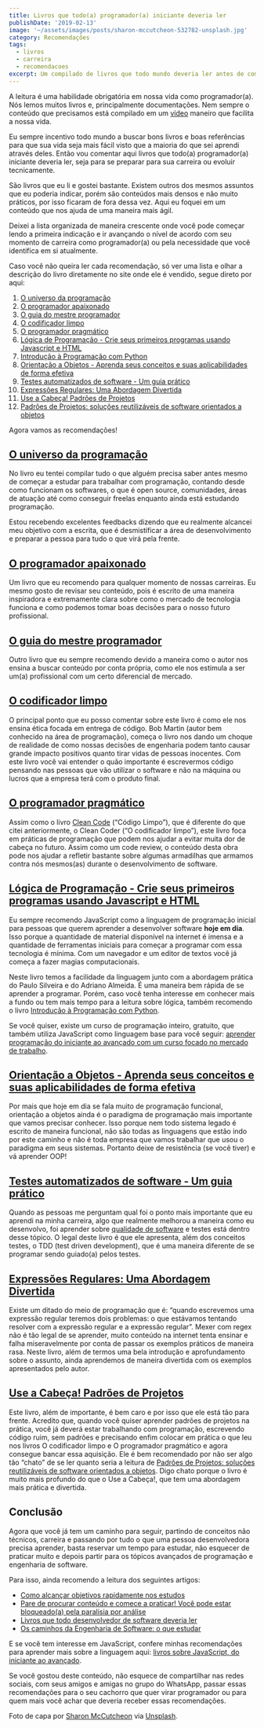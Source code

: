 ```yaml
---
title: Livros que todo(a) programador(a) iniciante deveria ler
publishDate: '2019-02-13'
image: '~/assets/images/posts/sharon-mccutcheon-532782-unsplash.jpg'
category: Recomendações
tags:
  - livros
  - carreira
  - recomendacoes
excerpt: Um compilado de livros que todo mundo deveria ler antes de começar a programar, para aprender programação e também para evoluir antes de ir para os tópicos mais avançados de desenvolvimento de software.
---
```


A leitura é uma habilidade obrigatória em nossa vida como programador(a). Nós lemos muitos livros e, principalmente documentações. Nem sempre o conteúdo que precisamos está compilado em um [vídeo](https://www.youtube.com/c/ouniversodaprogramacao) maneiro que facilita a nossa vida.

Eu sempre incentivo todo mundo a buscar bons livros e boas referências para que sua vida seja mais fácil visto que a maioria do que sei aprendi através deles. Então vou comentar aqui livros que todo(a) programador(a) iniciante deveria ler, seja para se preparar para sua carreira ou evoluir tecnicamente.

São livros que eu li e gostei bastante. Existem outros dos mesmos assuntos que eu poderia indicar, porém são conteúdos mais densos e não muito práticos, por isso ficaram de fora dessa vez. Aqui eu foquei em um conteúdo que nos ajuda de uma maneira mais ágil.

Deixei a lista organizada de maneira crescente onde você pode começar lendo a primeira indicação e ir avançando o nível de acordo com seu momento de carreira como programador(a) ou pela necessidade que você identifica em si atualmente.

Caso você não queira ler cada recomendação, só ver uma lista e olhar a descrição do livro diretamente no site onde ele é vendido, segue direto por aqui:

1. [O universo da programação](https://www.casadocodigo.com.br/products/livro-universo-programacao)
1. [O programador apaixonado](https://www.casadocodigo.com.br/products/livro-programador-apaixonado)
1. [O guia do mestre programador](https://www.casadocodigo.com.br/products/livro-guia-mestre-programador)
1. [O codificador limpo](https://amzn.to/2E8cy3G)
1. [O programador pragmático](https://amzn.to/2WXWHMt)
1. [Lógica de Programação - Crie seus primeiros programas usando Javascript e HTML](https://www.casadocodigo.com.br/products/livro-programacao)
1. [Introdução à Programação com Python](https://amzn.to/2IbtXN0)
1. [Orientação a Objetos - Aprenda seus conceitos e suas aplicabilidades de forma efetiva](https://www.casadocodigo.com.br/products/livro-oo-conceitos)
1. [Testes automatizados de software - Um guia prático](https://www.casadocodigo.com.br/products/livro-testes-de-software)
1. [Expressões Regulares: Uma Abordagem Divertida](https://amzn.to/2E6V7R7)
1. [Use a Cabeça! Padrões de Projetos](https://amzn.to/2TKNCEH)
1. [Padrões de Projetos: soluções reutilizáveis de software orientados a objetos](https://amzn.to/2I89GYM)

Agora vamos as recomendações!

## <a name='Ouniversodaprogramaohttps:www.casadocodigo.com.brproductslivro-universo-programacao'></a>[O universo da programação](https://www.casadocodigo.com.br/products/livro-universo-programacao)

No livro eu tentei compilar tudo o que alguém precisa saber antes mesmo de começar a estudar para trabalhar com programação, contando desde como funcionam os softwares, o que é open source, comunidades, áreas de atuação até como conseguir freelas enquanto ainda está estudando programação.

Estou recebendo excelentes feedbacks dizendo que eu realmente alcancei meu objetivo com a escrita, que é desmistificar a área de desenvolvimento e preparar a pessoa para tudo o que virá pela frente.

## <a name='Oprogramadorapaixonadohttps:www.casadocodigo.com.brproductslivro-programador-apaixonado'></a>[O programador apaixonado](https://www.casadocodigo.com.br/products/livro-programador-apaixonado)

Um livro que eu recomendo para qualquer momento de nossas carreiras. Eu mesmo gosto de revisar seu conteúdo, pois é escrito de uma maneira inspiradora e extremamente clara sobre como o mercado de tecnologia funciona e como podemos tomar boas decisões para o nosso futuro profissional.

## <a name='Oguiadomestreprogramadorhttps:www.casadocodigo.com.brproductslivro-guia-mestre-programador'></a>[O guia do mestre programador](https://www.casadocodigo.com.br/products/livro-guia-mestre-programador)

Outro livro que eu sempre recomendo devido a maneira como o autor nos ensina a buscar conteúdo por conta própria, como ele nos estimula a ser um(a) profissional com um certo diferencial de mercado.

## <a name='Ocodificadorlimpohttps:amzn.to2E8cy3G'></a>[O codificador limpo](https://amzn.to/2E8cy3G)

O principal ponto que eu posso comentar sobre este livro é como ele nos ensina ética focada em entrega de código. Bob Martin (autor bem conhecido na área de programação), começa o livro nos dando um choque de realidade de como nossas decisões de engenharia podem tanto causar grande impacto positivos quanto tirar vidas de pessoas inocentes. Com este livro você vai entender o quão importante é escrevermos código pensando nas pessoas que vão utilizar o software e não na máquina ou lucros que a empresa terá com o produto final.

## <a name='Oprogramadorpragmticohttps:amzn.to2WXWHMt'></a>[O programador pragmático](https://amzn.to/2WXWHMt)

Assim como o livro [Clean Code](https://amzn.to/2QfW5lF) (“Código Limpo”), que é diferente do que citei anteriormente, o Clean Coder (“O codificador limpo”), este livro foca em práticas de programação que podem nos ajudar a evitar muita dor de cabeça no futuro. Assim como um code review, o conteúdo desta obra pode nos ajudar a refletir bastante sobre algumas armadilhas que armamos contra nós mesmos(as) durante o desenvolvimento de software.

## <a name='LgicadeProgramao-CrieseusprimeirosprogramasusandoJavascripteHTMLhttps:www.casadocodigo.com.brproductslivro-programacao'></a>[Lógica de Programação - Crie seus primeiros programas usando Javascript e HTML](https://www.casadocodigo.com.br/products/livro-programacao)

Eu sempre recomendo JavaScript como a linguagem de programação inicial para pessoas que querem aprender a desenvolver software **hoje em dia**. Isso porque a quantidade de material disponível na internet é imensa e a quantidade de ferramentas iniciais para começar a programar com essa tecnologia é mínima. Com um navegador e um editor de textos você já começa a fazer magias computacionais.

Neste livro temos a facilidade da linguagem junto com a abordagem prática do Paulo Silveira e do Adriano Almeida. É uma maneira bem rápida de se aprender a programar. Porém, caso você tenha interesse em conhecer mais a fundo ou tem mais tempo para a leitura sobre lógica, também recomendo o livro [Introdução à Programação com Python](https://amzn.to/2IbtXN0).

Se você quiser, existe um curso de programação inteiro, gratuito, que também utiliza JavaScript como linguagem base para você seguir: [aprender programação do iniciante ao avançado com um curso focado no mercado de trabalho](/posts/aprender-programação-do-iniciante-ao-avançado-com-um-curso-focado-no-mercado-de-trabalho/).

## <a name='OrientaoaObjetos-Aprendaseusconceitosesuasaplicabilidadesdeformaefetivahttps:www.casadocodigo.com.brproductslivro-oo-conceitos'></a>[Orientação a Objetos - Aprenda seus conceitos e suas aplicabilidades de forma efetiva](https://www.casadocodigo.com.br/products/livro-oo-conceitos)

Por mais que hoje em dia se fala muito de programação funcional, orientação a objetos ainda é o paradigma de programação mais importante que vamos precisar conhecer. Isso porque nem todo sistema legado é escrito de maneira funcional, não são todas as linguagens que estão indo por este caminho e não é toda empresa que vamos trabalhar que usou o paradigma em seus sistemas. Portanto deixe de resistência (se você tiver) e vá aprender OOP!

## <a name='Testesautomatizadosdesoftware-Umguiaprticohttps:www.casadocodigo.com.brproductslivro-testes-de-software'></a>[Testes automatizados de software - Um guia prático](https://www.casadocodigo.com.br/products/livro-testes-de-software)

Quando as pessoas me perguntam qual foi o ponto mais importante que eu aprendi na minha carreira, algo que realmente melhorou a maneira como eu desenvolvo, foi aprender sobre [qualidade de software](https://amzn.to/2WSeB38) e testes está dentro desse tópico. O legal deste livro é que ele apresenta, além dos conceitos testes, o TDD (test driven development), que é uma maneira diferente de se programar sendo guiado(a) pelos testes.

## <a name='ExpressesRegulares:UmaAbordagemDivertidahttps:amzn.to2E6V7R7'></a>[Expressões Regulares: Uma Abordagem Divertida](https://amzn.to/2E6V7R7)

Existe um ditado do meio de programação que é: “quando escrevemos uma expressão regular teremos dois problemas: o que estávamos tentando resolver com a expressão regular e a expressão regular”. Mexer com regex não é tão legal de se aprender, muito conteúdo na internet tenta ensinar e falha miseravelmente por conta de passar os exemplos práticos de maneira rasa. Neste livro, além de termos uma bela introdução e aprofundamento sobre o assunto, ainda aprendemos de maneira divertida com os exemplos apresentados pelo autor.

## <a name='UseaCabeaPadresdeProjetoshttps:amzn.to2TKNCEH'></a>[Use a Cabeça! Padrões de Projetos](https://amzn.to/2TKNCEH)

Este livro, além de importante, é bem caro e por isso que ele está tão para frente. Acredito que, quando você quiser aprender padrões de projetos na prática, você já deverá estar trabalhando com programação, escrevendo código ruim, sem padrões e precisando enfim colocar em prática o que leu nos livros O codificador limpo e O programador pragmático e agora consegue bancar essa aquisição. Ele é bem recomendado por não ser algo tão “chato” de se ler quanto seria a leitura de [Padrões de Projetos: soluções reutilizáveis de software orientados a objetos](https://amzn.to/2I89GYM). Digo chato porque o livro é muito mais profundo do que o Use a Cabeça!, que tem uma abordagem mais prática e divertida.

## <a name='Concluso'></a>Conclusão

Agora que você já tem um caminho para seguir, partindo de conceitos não técnicos, carreira e passando por tudo o que uma pessoa desenvolvedora precisa aprender, basta reservar um tempo para estudar, não esquecer de praticar muito e depois partir para os tópicos avançados de programação e engenharia de software.

Para isso, ainda recomendo a leitura dos seguintes artigos:

- [Como alcançar objetivos rapidamente nos estudos](/posts/como-alcancar-objetivos-rapidamente-nos-estudos/)
- [Pare de procurar conteúdo e comece a praticar! Você pode estar bloqueado(a) pela paralisia por análise](/posts/pare-de-procurar-conteúdo-e-comece-a-praticar-você-pode-estar-bloqueado-pela-paralisia-por-análise/)
- [Livros que todo desenvolvedor de software deveria ler](/posts/Livros-que-todo-desenvolvedor-de-software-deveria-ler/)
- [Os caminhos da Engenharia de Software: o que estudar](/posts/os-caminhos-da-engenharia-de-software-o-que-estudar/)

E se você tem interesse em JavaScript, confere minhas recomendações para aprender mais sobre a linguagem aqui: [livros sobre JavaScript, do iniciante ao avançado](/posts/Livros-sobre-JavaScript-do-iniciante-ao-avancado-e-ES6/).

Se você gostou deste conteúdo, não esquece de compartilhar nas redes sociais, com seus amigos e amigas no grupo do WhatsApp, passar essas recomendações para o seu cachorro que quer virar programador ou para quem mais você achar que deveria receber essas recomendações.

Foto de capa por [Sharon McCutcheon](https://unsplash.com/@sharonmccutcheon) via [Unsplash](https://unsplash.com/photos/eMP4sYPJ9x0).
